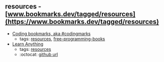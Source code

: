 resources - [www.bookmarks.dev/tagged/resources](https://www.bookmarks.dev/tagged/resources) 
---
* [Coding bookmarks, aka #codingmarks](https://www.codingmarks.org/)
    * tags: [resources](../tags/resources.md), [free-programming-books](../tags/free-programming-books.md)
* [Learn Anything](https://learn-anything.xyz/)
    * tags: [resources](../tags/resources.md)
    * :octocat: [github url](https://github.com/learn-anything/learn-anything)
